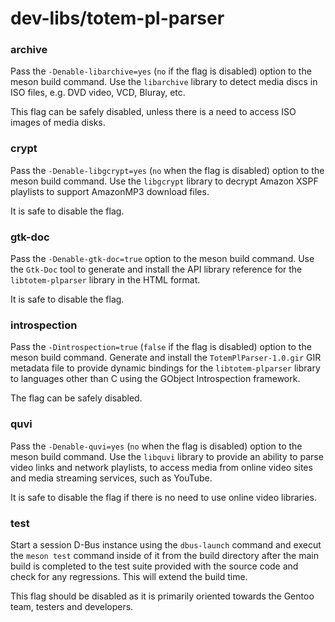 # dev-libs/totem-pl-parser

### archive
Pass the `-Denable-libarchive=yes` (`no` if the flag is disabled) option to the meson build command. Use the `libarchive` library to detect media discs in ISO files, e.g. DVD video, VCD, Bluray, etc.

This flag can be safely disabled, unless there is a need to access ISO images of media disks.

### crypt
Pass the `-Denable-libgcrypt=yes` (`no` when the flag is disabled) option to the meson build command. Use the `libgcrypt` library to decrypt Amazon XSPF playlists to support AmazonMP3 download files.

It is safe to disable the flag.

### gtk-doc
Pass the `-Denable-gtk-doc=true` option to the meson build command. Use the `Gtk-Doc` tool to generate and install the API library reference for the `libtotem-plparser` library in the HTML format.

It is safe to disable the flag.

### introspection
Pass the `-Dintrospection=true` (`false` if the flag is disabled) option to the meson build command. Generate and install the `TotemPlParser-1.0.gir` GIR metadata file to provide dynamic bindings for the `libtotem-plparser` library to languages other than C using the GObject Introspection framework.

The flag can be safely disabled.

### quvi
Pass the `-Denable-quvi=yes` (`no` when the flag is disabled) option to the meson build command. Use the `libquvi` library to provide an ability to parse video links and network playlists, to access media from online video sites and media streaming services, such as YouTube.

It is safe to disable the flag if there is no need to use online video libraries.

### test
Start a session D-Bus instance using the `dbus-launch` command and execut the `meson test` command inside of it from the build directory after the main build is completed to the test suite provided with the source code and check for any regressions. This will extend the build time.

This flag should be disabled as it is primarily oriented towards the Gentoo team, testers and developers.
